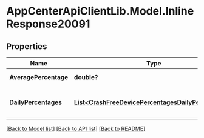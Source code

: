 # AppCenterApiClientLib.Model.InlineResponse20091
## Properties

Name | Type | Description | Notes
------------ | ------------- | ------------- | -------------
**AveragePercentage** | **double?** | Average percentage. | [optional] 
**DailyPercentages** | [**List&lt;CrashFreeDevicePercentagesDailyPercentages&gt;**](CrashFreeDevicePercentagesDailyPercentages.md) | The crash-free percentage per day. | [optional] 

[[Back to Model list]](../README.md#documentation-for-models) [[Back to API list]](../README.md#documentation-for-api-endpoints) [[Back to README]](../README.md)

